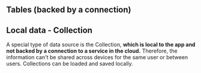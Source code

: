 

## Tables (backed by a connection)

## Local data - Collection

A special type of data source is the Collection, **which is local to the app and not backed by a connection to a service in the cloud.** Therefore, the information can't be shared across devices for the same user or between users. Collections can be loaded and saved locally.


